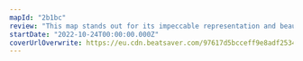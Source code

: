 ```yaml
---
mapId: "2b1bc"
review: "This map stands out for its impeccable representation and beautiful lights that really bring the song to life  and its extremely fun use of bombs, walls and chains!  The accessible lowers are very engaging and tons of fun as well!"
startDate: "2022-10-24T00:00:00.000Z"
coverUrlOverwrite: https://eu.cdn.beatsaver.com/97617d5bcceff9e8adf2534b9aa22eb7c1f45ef8.jpg
---
```


